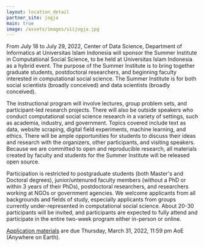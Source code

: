 ```yaml
---
layout: location_detail
partner_site: jogja
main: true
image: /assets/images/uiijogja.jpg
---
```


From July 18 to July 29, 2022, Center of Data Science, Department of Informatics at Universitas Islam Indonesia will sponsor the Summer Institute in Computational Social Science, to be held at Universitas Islam Indonesia as a hybrid event. The purpose of the Summer Institute is to bring together graduate students, postdoctoral researchers, and beginning faculty interested in computational social science. The Summer Institute is for both social scientists (broadly conceived) and data scientists (broadly conceived).

The instructional program will involve lectures, group problem sets, and participant-led research projects. There will also be outside speakers who conduct computational social science research in a variety of settings, such as academia, industry, and government. Topics covered include text as data, website scraping, digital field experiments, machine learning, and ethics. There will be ample opportunities for students to discuss their ideas and research with the organizers, other participants, and visiting speakers. Because we are committed to open and reproducible research, all materials created by faculty and students for the Summer Institute will be released open source.

Participation is restricted to postgraduate students (both Master's and Doctoral degrees), junior/untenured faculty members (without a PhD or within 3 years of their PhDs), postdoctoral researchers, and researchers working at NGOs or government agencies. We welcome applicants from all backgrounds and fields of study, especially applicants from groups currently under-represented in computational social science. About 20-30 participants will be invited, and participants are expected to fully attend and participate in the entire two-week program either in-person or online.

[Application materials](https://compsocialscience.github.io/summer-institute/2022/jogja/apply) are due Thursday, March 31, 2022, 11:59 pm AoE (Anywhere on Earth).
